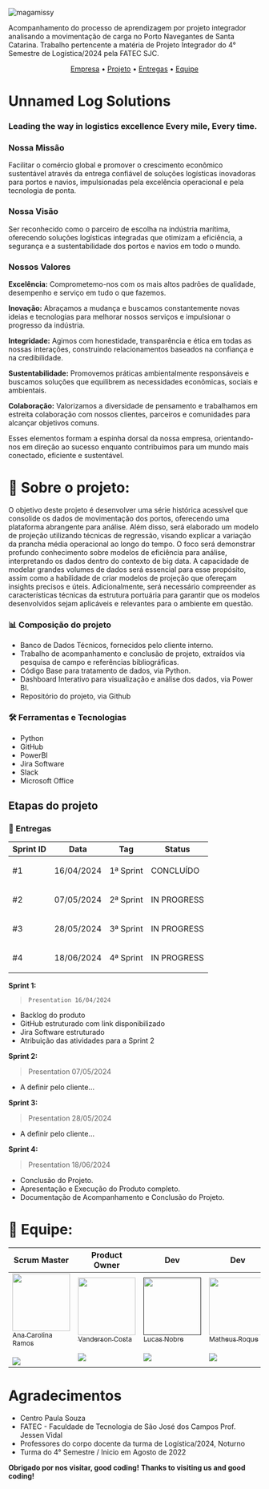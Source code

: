 ![magamissy](https://github.com/magamissy/API4/issues/2)

Acompanhamento do processo de aprendizagem por projeto integrador analisando a movimentação de carga no Porto Navegantes de Santa Catarina. Trabalho pertencente a matéria de Projeto Integrador do 4° Semestre de Logística/2024 pela FATEC SJC.

 <p align="center">
     <a href="#empresa">Empresa</a> • 
     <a href="projeto">Projeto</a> •
     <a href="entregas">Entregas</a> •
     <a href="equipe">Equipe</a> 
  
<span id="empresa">
 
# Unnamed Log Solutions
### Leading the way in logistics excellence Every mile, Every time. 

### Nossa Missão
Facilitar o comércio global e promover o crescimento econômico sustentável através da entrega confiável de soluções logísticas inovadoras para portos e navios, impulsionadas pela excelência operacional e pela tecnologia de ponta.

### Nossa Visão
Ser reconhecido como o parceiro de escolha na indústria marítima, oferecendo soluções logísticas integradas que otimizam a eficiência, a segurança e a sustentabilidade dos portos e navios em todo o mundo.

### Nossos Valores
**Excelência:** Comprometemo-nos com os mais altos padrões de qualidade, desempenho e serviço em tudo o que fazemos.

**Inovação:** Abraçamos a mudança e buscamos constantemente novas ideias e tecnologias para melhorar nossos serviços e impulsionar o progresso da indústria.

**Integridade:** Agimos com honestidade, transparência e ética em todas as nossas interações, construindo relacionamentos baseados na confiança e na credibilidade.

**Sustentabilidade:** Promovemos práticas ambientalmente responsáveis e buscamos soluções que equilibrem as necessidades econômicas, sociais e ambientais.

**Colaboração:** Valorizamos a diversidade de pensamento e trabalhamos em estreita colaboração com nossos clientes, parceiros e comunidades para alcançar objetivos comuns.

Esses elementos formam a espinha dorsal da nossa empresa, orientando-nos em direção ao sucesso enquanto contribuímos para um mundo mais conectado, eficiente e sustentável.


<span id="projeto">

# :mag_right: Sobre o projeto:

O objetivo deste projeto é desenvolver uma série histórica acessível que consolide os dados de movimentação dos portos, oferecendo uma plataforma abrangente para análise. Além disso, será elaborado um modelo de projeção utilizando técnicas de regressão, visando explicar a variação da prancha média operacional ao longo do tempo. O foco será demonstrar profundo conhecimento sobre modelos de eficiência para análise, interpretando os dados dentro do contexto de big data. A capacidade de modelar grandes volumes de dados será essencial para esse propósito, assim como a habilidade de criar modelos de projeção que ofereçam insights precisos e úteis. Adicionalmente, será necessário compreender as características técnicas da estrutura portuária para garantir que os modelos desenvolvidos sejam aplicáveis e relevantes para o ambiente em questão.

 


 
### :bar_chart: Composição do projeto

  - Banco de Dados Técnicos, fornecidos pelo cliente interno.
  - Trabalho de acompanhamento e conclusão de projeto, extraídos via pesquisa de campo e referências bibliográficas.
  - Código Base para tratamento de dados, via Python.
  -  Dashboard Interativo para visualização e análise dos dados, via Power BI.
  -  Repositório do projeto, via Github



 ### :hammer_and_wrench: Ferramentas e Tecnologias

* Python
* GitHub
* PowerBI 
* Jira Software
* Slack 
* Microsoft Office



 <span id="entregas">
  
## Etapas do projeto 

### :dart: Entregas

Sprint ID | Data | Tag | Status
----------|-----|-----|-------
#1 | 16/04/2024 | <p><a >1ª Sprint</a></p> | CONCLUÍDO
#2 | 07/05/2024 | <p><a >2ª Sprint</a></p> | IN PROGRESS
#3 | 28/05/2024 | <p><a >3ª Sprint</a></p> | IN PROGRESS
#4 | 18/06/2024 | <p><a >4ª Sprint</a></p> | IN PROGRESS


**Sprint 1:**
>     Presentation 16/04/2024
* Backlog do produto​
* GitHub estruturado com link disponibilizado​
* Jira Software estruturado​
* Atribuição das atividades para a Sprint 2 


**Sprint 2:**
>    Presentation 07/05/2024
* A definir pelo cliente...


**Sprint 3:**
>    Presentation 28/05/2024
* A definir pelo cliente...


**Sprint 4:**
>    Presentation 18/06/2024
* Conclusão do Projeto.
* Apresentação e Execução do Produto completo.
* Documentação de Acompanhamento e Conclusão do Projeto. 

 <span id="equipe">

 # :busts_in_silhouette: Equipe:
 Scrum Master | Product Owner | Dev | Dev | Dev |
 -------------|---------------|-----|-----|-----|
 [<img src="https://user-images.githubusercontent.com/114114602/202311558-3bed7f66-5888-482f-affa-718e5c89ec72.png" width=115><br><sub>Ana Carolina Ramos</sub><br><sub>](https://github.com/magamissy)</sub><br><a href="https://www.linkedin.com/in/ramosac/" target="_blank"> <img src="https://img.shields.io/badge/linkedin-%230077B5.svg?&style=for-the-badge&logo=linkedin&logoColor=54C5CE&color=292A2D" /></a><sub> | [<img src="https://avatars.githubusercontent.com/u/165451846?v=4" width=115><br><sub>Vanderson Costa</sub><br><sub>](https://github.com/Eusou1337)</sub><br><a href="https://www.linkedin.com/in/vanderson-costa-bb374150/" target="_blank"> <img src="https://img.shields.io/badge/linkedin-%230077B5.svg?&style=for-the-badge&logo=linkedin&logoColor=54C5CE&color=292A2D" /></a><sub> | [<img src="https://avatars.githubusercontent.com/u/113734766?v=4" width=115><br><sub>Lucas Nobre</sub><br><sub>]()</sub><br><a href="https://www.linkedin.com/in/lucas-n-a567765a/" target="_blank"> <img src="https://img.shields.io/badge/linkedin-%230077B5.svg?&style=for-the-badge&logo=linkedin&logoColor=54C5CE&color=292A2D" /></a><sub> | [<img src="https://avatars.githubusercontent.com/u/113734766?v=4" width=115><br><sub>Matheus Roque</sub><br><sub>](https://github.com/matheussjc)</sub><br><a href="https://www.linkedin.com/in/matheus-roque-b015211a3/"> <img src="https://img.shields.io/badge/linkedin-%230077B5.svg?&style=for-the-badge&logo=linkedin&logoColor=54C5CE&color=292A2D" /></a><sub> | [<img src="https://avatars.githubusercontent.com/u/113734766?v=4" width=115><br><sub>Cauã Patrick</sub><br><sub>]()</sub><br><a href="https://www.linkedin.com/in/cau%C3%A3-patrick-rodrigues-silva-079b84228?trk=contact-info" target="_blank"> <img src="https://img.shields.io/badge/linkedin-%230077B5.svg?&style=for-the-badge&logo=linkedin&logoColor=54C5CE&color=292A2D" /></a><sub>

 
# Agradecimentos
* Centro Paula Souza
* FATEC - Faculdade de Tecnologia de São José dos Campos Prof. Jessen Vidal
* Professores do corpo docente da turma de Logística/2024, Noturno
* Turma do 4° Semestre / Inicio em Agosto de 2022

**Obrigado por nos visitar, good coding!**
**Thanks to visiting us and good coding!**
